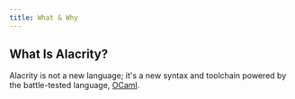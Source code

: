 ```yaml
---
title: What & Why
---
```


## What Is Alacrity?

Alacrity is not a new language; it's a new syntax and toolchain powered by the battle-tested language, [OCaml](http://ocaml.org).